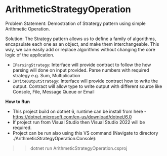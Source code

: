# ArithmeticStrategyOperation

Problem Statement: Demostration of Stratergy pattern using simple Arithmetic Operation.

Solution:
The Strategy pattern allows us to define a family of algorithms, encapsulate each one as an object, and make them interchangeable. This way, we can easily add or replace algorithms without changing the core logic of the application.

- `IParsingStrategy`: Interface will provide contract to follow the how parsing will done on input provided. Parse numbers with required strategy e.g. Sum, Multiplication
- `IWriteOutputStrategy`: Interface will provide contract how to write the output. Contract will allow type to write output with different source like Console, File, Message Queue or Email

__How to Run__

- This project build on dotnet 6, runtime can be install from here - https://dotnet.microsoft.com/en-us/download/dotnet/6.0
- If project run from Visual Studio then Visual Studio 2022 will be required.
- Project can be run also using this VS command (Navigate to directory ./ArithmeticStrategyOperation.Console):
>>dotnet run ArithmeticStrategyOperation.csproj
